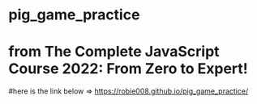 # pig_game_practice

# from The Complete JavaScript Course 2022: From Zero to Expert!


#here is the link below => https://robie008.github.io/pig_game_practice/
